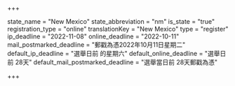 +++

state_name = "New Mexico"
state_abbreviation = "nm"
is_state = "true"
registration_type = "online"
translationKey = "New Mexico"
type = "register"
ip_deadline = "2022-11-08"
online_deadline = "2022-10-11"
mail_postmarked_deadline = "郵戳為憑2022年10月11日星期二"
default_ip_deadline = "選舉日前 的星期六"
default_online_deadline = "選舉日前 28天"
default_mail_postmarked_deadline = "選舉當日前 28天郵戳為憑"

+++